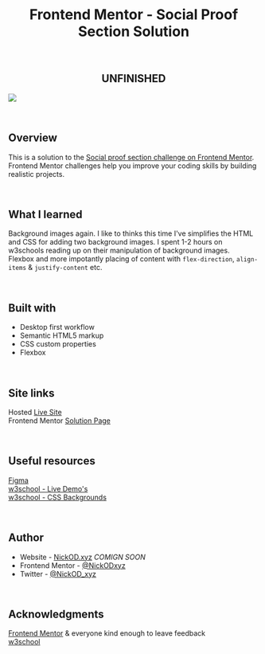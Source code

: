<h1 align="center">Frontend Mentor - Social Proof Section Solution</h1>
<br>
<h2 align="center">UNFINISHED</h2>

<img src="url-here?raw=true" ></img>

<br>

## Overview

This is a solution to the [Social proof section challenge on Frontend Mentor](https://www.frontendmentor.io/challenges/social-proof-section-6e0qTv_bA). Frontend Mentor challenges help you improve your coding skills by building realistic projects.

<br>

## What I learned

Background images again. I like to thinks this time I've simplifies the HTML and CSS for adding two background images. I spent 1-2 hours on w3schools reading up on their manipulation of background images.
<br>
Flexbox and more impotantly placing of content with `flex-direction`, `align-items` & `justify-content` etc.

<br>

## Built with

- Desktop first workflow
- Semantic HTML5 markup
- CSS custom properties
- Flexbox

<br>

## Site links
Hosted [Live Site](https://nickodxyz.github.io/FM-social-proof-section-master/)
<br>
Frontend Mentor [Solution Page]()

<br>

## Useful resources

[Figma](https://www.figma.com)
<br>
[w3school - Live Demo's](https://www.w3schools.com/cssref/playdemo.asp?filename=playcss_align-content)
<br>
[w3school - CSS Backgrounds](https://www.w3schools.com/css/css_background.asp)

<br>

## Author

- Website - [NickOD.xyz](http://www.NickOD.xyz) <em>COMIGN SOON</em>
- Frontend Mentor - [@NickODxyz](https://www.frontendmentor.io/profile/NickODxyz)
- Twitter - [@NickOD_xyz](https://twitter.com/NickOD_xyz)

<br>

## Acknowledgments

[Frontend Mentor](https://www.frontendmentor.io/) & everyone kind enough to leave feedback
<br>
[w3school](https://www.w3schools.com/)